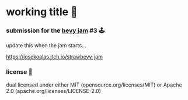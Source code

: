 # working title 🌸

### submission for the [bevy jam](https://itch.io/jam/bevy-jam-3) #3 🕹️

update this when the jam starts...

https://josekoalas.itch.io/strawbevy-jam

### license 📝

dual licensed under either MIT (opensource.org/licenses/MIT) or Apache 2.0 (apache.org/licenses/LICENSE-2.0)
